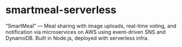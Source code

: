 # smartmeal-serverless
“SmartMeal” — Meal sharing with image uploads, real-time voting, and notification via microservices on AWS using event-driven SNS and DynamoDB. Built in Node.js, deployed with serverless infra.
